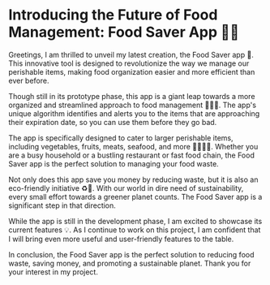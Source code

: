 # Introducing the Future of Food Management: Food Saver App 🚀🍴

Greetings, I am thrilled to unveil my latest creation, the Food Saver app 🎉. This innovative tool is designed to revolutionize the way we manage our perishable items, making food organization easier and more efficient than ever before.

Though still in its prototype phase, this app is a giant leap towards a more organized and streamlined approach to food management 🍎🥦🍗. The app's unique algorithm identifies and alerts you to the items that are approaching their expiration date, so you can use them before they go bad.

The app is specifically designed to cater to larger perishable items, including vegetables, fruits, meats, seafood, and more 🍅🍇🥩🦐. Whether you are a busy household or a bustling restaurant or fast food chain, the Food Saver app is the perfect solution to managing your food waste.

Not only does this app save you money by reducing waste, but it is also an eco-friendly initiative ♻️🌿. With our world in dire need of sustainability, every small effort towards a greener planet counts. The Food Saver app is a significant step in that direction.

While the app is still in the development phase, I am excited to showcase its current features 💡. As I continue to work on this project, I am confident that I will bring even more useful and user-friendly features to the table.

In conclusion, the Food Saver app is the perfect solution to reducing food waste, saving money, and promoting a sustainable planet. Thank you for your interest in my project.
